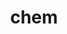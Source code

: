 ---
name: 'chem'
title: 'chem'
title_thai: 'ภาควิชาเคมี'
ig: 'https://www.instagram.com/chem_chula?utm_source=ig_web_button_share_sheet&igsh=ZDNlZDc0MzIxNw=='
fac: 'https://www.facebook.com/chemistrychula'
web: 'https://web.chemcu.org'
head: '/chem4.png'
layout: '@/layouts/departLayout.astro'
images:
  - id: 1
    src: '/chem1.png'
    label: 'Chem Chula'
    text: 'ภาควิชาเคมีไม่ได้เน้นแค่การเรียนในห้องเรียน แต่ยังให้ความสำคัญกับ 
การพัฒนาความรู้ ทักษะ และประสบการณ์ที่จำเป็น เพื่อให้มีความพร้อม 
สำหรับการทำงานในสายอาชีพต่าง ๆ'
  - id: 2
    src: '/chem2.png'
    label: 'Working Space'
    text: 'ภาควิชาเคมี มี Working Space ถึง 2 ชั้น ! เพื่อมอบความสะดวกสบาย 
ให้แก่นิสิตเคมีขั้นสุด (ใครง่วงก็มานอนที่ห้องภาคได้นะ 🤩)'
  - id: 3
    src: '/chem3.png'
    label: 'Chem Trip'
    text: 'Chem Trip 🚌♥️ โครงการพัฒนาศักยภาพและสานสัมพันธ์นิสิต 
ด้วยปฏิบัติการห้องทดลองเคลื่อนที่ (ได้พาน้อง ๆ ในโรงเรียนทำแล็บ  
และพักผ่อนก่อนเปิดเทอมด้วยนะ! )'
description: '
ภาควิชาเคมี ครอบคลุมในหลายด้านทั้งเคมีอินทรีย์, เคมีอนินทรีย์, 
 เคมีฟิสิกัล, เคมีวิเคราะห์, เคมีสีเขียวและความยั่งยืน อีกทั้ง เรายังมี
 ห้องปฏิบัติการและเครื่องมือที่ทันสมัย รวมถึงการร่วมมือกับ
 ทั้งภาควิชา สถาบัน และอุตสาหกรรมอื่น ๆ มากมาย'
---